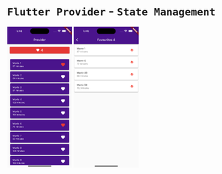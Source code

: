 #  `Flutter Provider` - `State Management`
<p>
<img alt='home' src='https://github.com/ImrulEmon/Provider-State-Management/blob/main/OUTPUT/Home.png' width='30%'/>

<img alt='favourite' src='https://github.com/ImrulEmon/Provider-State-Management/blob/main/OUTPUT/fav_screen.png' width='30%'/>
</p>
